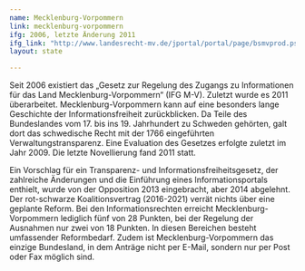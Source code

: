 ```yaml
---
name: Mecklenburg-Vorpommern
link: mecklenburg-vorpommern
ifg: 2006, letzte Änderung 2011
ifg_link: "http://www.landesrecht-mv.de/jportal/portal/page/bsmvprod.psml?showdoccase=1&doc.id=jlr-InfFrGMVrahmen&doc.part=X&doc.origin=bs&st=lr"
layout: state

---
```

Seit 2006 existiert das „Gesetz zur Regelung des Zugangs zu
Informationen für das Land Mecklenburg-Vorpommern“
(IFG M-V). Zuletzt wurde es 2011 überarbeitet.
Mecklenburg-Vorpommern kann auf eine besonders lange
Geschichte der Informationsfreiheit zurückblicken. Da Teile
des Bundeslandes vom 17. bis ins 19. Jahrhundert zu Schweden
gehörten, galt dort das schwedische Recht mit der 1766 eingeführten
Verwaltungstransparenz. Eine Evaluation des Gesetzes
erfolgte zuletzt im Jahr 2009. Die letzte Novellierung fand
2011 statt.

Ein Vorschlag für ein Transparenz- und Informationsfreiheitsgesetz,
der zahlreiche Änderungen und die Einführung eines
Informationsportals enthielt, wurde von der Opposition 2013
eingebracht, aber 2014 abgelehnt. Der rot-schwarze Koalitionsvertrag
(2016-2021) verrät nichts über eine geplante Reform.
Bei den Informationsrechten erreicht Mecklenburg-Vorpommern
lediglich fünf von 28 Punkten, bei der Regelung der Ausnahmen
nur zwei von 18 Punkten. In diesen Bereichen besteht
umfassender Reformbedarf. Zudem ist Mecklenburg-Vorpommern
das einzige Bundesland, in dem Anträge nicht per E-Mail,
sondern nur per Post oder Fax möglich sind.
